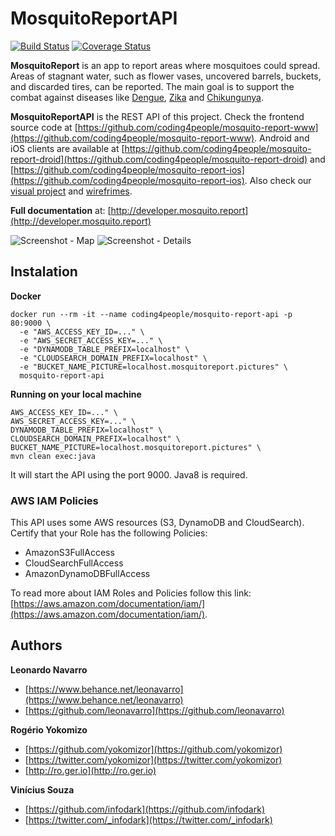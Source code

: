 # MosquitoReportAPI

[![Build Status](https://travis-ci.org/coding4people/mosquito-report-api.svg)](https://travis-ci.org/coding4people/mosquito-report-api)
[![Coverage Status](https://coveralls.io/repos/github/coding4people/mosquito-report-api/badge.svg?branch=master)](https://coveralls.io/github/coding4people/mosquito-report-api?branch=master)

**MosquitoReport** is an app to report areas where mosquitoes could spread. Areas of stagnant water, such as flower vases, uncovered barrels, buckets, and discarded tires, can be reported. The main goal is to support the combat against diseases like [Dengue](https://en.wikipedia.org/wiki/Dengue_fever), [Zika](https://en.wikipedia.org/wiki/Zika_fever) and [Chikungunya](https://en.wikipedia.org/wiki/Chikungunya).

**MosquitoReportAPI** is the REST API of this project. Check the frontend source code at [https://github.com/coding4people/mosquito-report-www](https://github.com/coding4people/mosquito-report-www). Android and iOS clients are available at [https://github.com/coding4people/mosquito-report-droid](https://github.com/coding4people/mosquito-report-droid) and [https://github.com/coding4people/mosquito-report-ios](https://github.com/coding4people/mosquito-report-ios). Also check our [visual project](https://s3.amazonaws.com/coding4people.com/mosquito.report/mosquito.report.visual.png) and [wirefrimes](https://s3.amazonaws.com/coding4people.com/mosquito.report/mosquito.report.wireframe.png).

**Full documentation** at: [http://developer.mosquito.report](http://developer.mosquito.report)

<div>
  <img alt="Screenshot - Map" src="https://s3.amazonaws.com/coding4people.com/mosquito.report/mosquito.report.screenshot.map.png">
  <img alt="Screenshot - Details" src="https://s3.amazonaws.com/coding4people.com/mosquito.report/mosquito.report.screenshot.details.png">
</div>


## Instalation

**Docker**

```
docker run --rm -it --name coding4people/mosquito-report-api -p 80:9000 \
  -e "AWS_ACCESS_KEY_ID=..." \
  -e "AWS_SECRET_ACCESS_KEY=..." \
  -e "DYNAMODB_TABLE_PREFIX=localhost" \
  -e "CLOUDSEARCH_DOMAIN_PREFIX=localhost" \
  -e "BUCKET_NAME_PICTURE=localhost.mosquitoreport.pictures" \
  mosquito-report-api
```


**Running on your local machine**

```
AWS_ACCESS_KEY_ID=..." \
AWS_SECRET_ACCESS_KEY=..." \
DYNAMODB_TABLE_PREFIX=localhost" \
CLOUDSEARCH_DOMAIN_PREFIX=localhost" \
BUCKET_NAME_PICTURE=localhost.mosquitoreport.pictures" \
mvn clean exec:java
```

It will start the API using the port 9000. Java8 is required.


### AWS IAM Policies

This API uses some AWS resources (S3, DynamoDB and CloudSearch). Certify that your Role has the following Policies:

  * AmazonS3FullAccess
  * CloudSearchFullAccess
  * AmazonDynamoDBFullAccess
  
To read more about IAM Roles and Policies follow this link: [https://aws.amazon.com/documentation/iam/](https://aws.amazon.com/documentation/iam/).
  

## Authors

**Leonardo Navarro**

  * [https://www.behance.net/leonavarro](https://www.behance.net/leonavarro)
  * [https://github.com/leonavarro](https://github.com/leonavarro)
  
 
**Rogério Yokomizo**

  * [https://github.com/yokomizor](https://github.com/yokomizor)
  * [https://twitter.com/yokomizor](https://twitter.com/yokomizor)
  * [http://ro.ger.io](http://ro.ger.io)


**Vinícius Souza**
  
  * [https://github.com/infodark](https://github.com/infodark)
  * [https://twitter.com/_infodark](https://twitter.com/_infodark)

